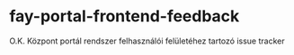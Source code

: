 fay-portal-frontend-feedback
============================

O.K. Központ portál rendszer felhasználói felületéhez tartozó issue tracker
